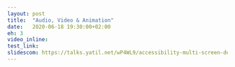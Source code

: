 ```yaml
---
layout: post
title:  "Audio, Video & Animation"
date:   2020-06-18 19:30:00+02:00
eh: 3
video_inline:
test_link:
slidescom: https://talks.yatil.net/wP4WL9/accessibility-multi-screen-design-audio-video-animation
---
```

